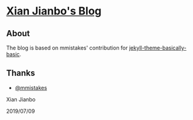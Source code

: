 # [Xian Jianbo's Blog](https://xianjianbo.github.io/)


## About

The blog is based on mmistakes' contribution for [jekyll-theme-basically-basic](https://github.com/mmistakes/jekyll-theme-basically-basic).


## Thanks

* [@mmistakes](https://github.com/mmistakes)

Xian Jianbo

2019/07/09
